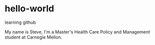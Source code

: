 # hello-world
learning github

My name is Steve, I'm a Master's Health Care Policy and Management student at Carnegie Mellon.
